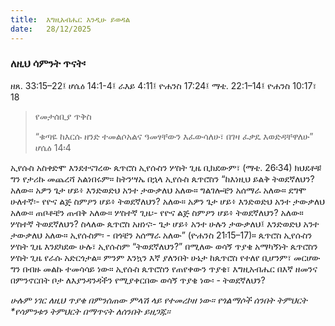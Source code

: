 ```yaml
---
title:  እግዚአብሔር እንዲሁ ይወዳል
date:   28/12/2025
---
```


### ለዚህ ሳምንት ጥናት፡
ዘጸ. 33:15–22፤ ሆሴዕ 14:1-4፤ ራእይ 4:11፤ ዮሐንስ 17:24፤ ማቴ. 22:1–14፤ ዮሐንስ 10:17፣ 18

> <p>የመታሰቢያ ጥቅስ</p>
> “ቁጣዬ ከእርሱ ዘንድ ተመልሶአልና ዓመፃቸውን እፈውሳለሁ፣ በገዛ ፈቃዴ እወድዳቸዋለሁ” ሆሴዕ 14፡4

ኢየሱስ አስቀድሞ እንደተናገረው ጴጥሮስ ኢየሱስን ሦስት ጊዜ ቢክደውም፣ (ማቴ. 26፡34) ክህደቶቹ ግን የታሪኩ መጨረሻ አልነበሩም። ከትንሣኤ በኋላ ኢየሱስ ጴጥሮስን “ከእነዚህ ይልቅ ትወደኛለህን? አለው። አዎን ጌታ ሆይ፥ እንድወድህ አንተ ታውቃለህ አለው። ግልገሎቼን አሰማራ አለው። ደግሞ ሁለተኛ፡- የዮና ልጅ ስምዖን ሆይ፥ ትወደኛለህን? አለው። አዎን ጌታ ሆይ፥ እንድወድህ አንተ ታውቃለህ አለው። ጠቦቶቼን ጠብቅ አለው። ሦስተኛ ጊዜ፡- የዮና ልጅ ስምዖን ሆይ፥ ትወደኛለህን? አለው። ሦስተኛ ትወደኛለህን? ስላለው ጴጥሮስ አዘነና፡- ጌታ ሆይ፥ አንተ ሁሉን ታውቃለህ፤ እንድወድህ አንተ ታውቃለህ አለው። ኢየሱስም፡ - በጎቼን አሰማራ አለው” (ዮሐንስ 21፡15–17)። ጴጥሮስ ኢየሱስን ሦስት ጊዜ እንደካደው ሁሉ፣ ኢየሱስም “ትወደኛለህን?” በሚለው ወሳኝ ጥያቄ አማካኝነት ጴጥሮስን ሦስት ጊዜ የራሱ አድርጎታል። ምንም እንኳን እኛ ያለንበት ሁኔታ ከጴጥሮስ የተለየ ቢሆንም፣ መርሆው ግን በብዙ መልኩ ተመሳሳይ ነው። ኢየሱስ ጴጥሮስን የጠየቀውን ጥያቄ፣ እግዚአብሔር በእኛ ዘመንና በምንኖርበት ቦታ ለእያንዳንዳችን የሚያቀርበው ወሳኝ ጥያቄ ነው፡ - ትወደኛለህን?


_ሁሉም ነገር ለዚህ ጥያቄ በምንሰጠው ምላሽ ላይ የተመረኮዘ ነው። የጎልማሶች ሰንበት ትምህርት *የሳምንቱን ትምህርት በማጥናት ለሰንበት ይዘጋጁ።_